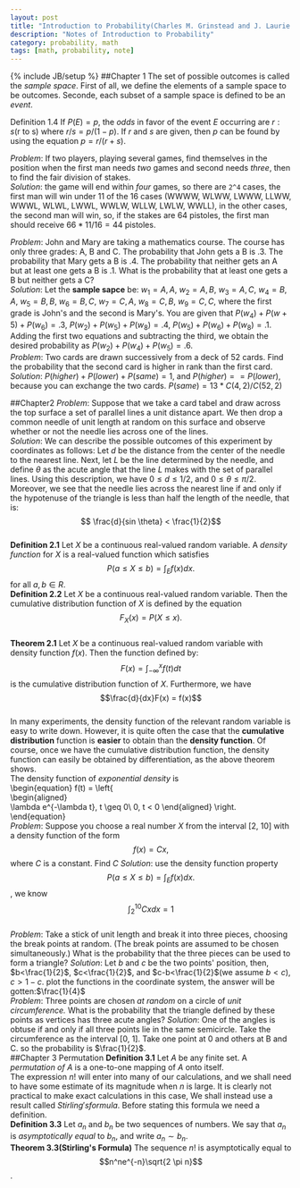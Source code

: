 ```yaml
---
layout: post
title: "Introduction to Probability(Charles M. Grinstead and J. Laurie Snell)"
description: "Notes of Introduction to Probability"  
category: probability, math  
tags: [math, probability, note]
---
```

{% include JB/setup %}
##Chapter 1
The set of possible outcomes is called the *sample space*. First of all, we define the elements of a sample space to be outcomes. Seconde, each subset of a sample space is defined to be an *event*.  

Definition 1.4 If $P(E) = p$, the *odds* in favor of the event $E$ occurring are $r:s$(r to s) where $r/s = p/(1-p)$. If $r$ and $s$ are given, then $p$ can be found by using the equation $p=r/(r+s)$.

*Problem*: If two players, playing several games, find themselves in the position when the first man needs *two* games and second needs *three*, then to find the fair division of stakes.  
*Solution*: the game will end within *four* games, so there are `2^4` cases, the first man will win under 11 of the 16 cases (WWWW, WLWW, LWWW, LLWW, WWWL, WLWL, LWWL, WWLW, WLLW, LWLW, WWLL), in the other cases, the second man will win, so, if the stakes are 64 pistoles, the first man should receive $66 \ast 11/16 = 44$ pistoles.  

*Problem*: John and Mary are taking a mathematics course. The course has only three grades: A, B and C. The probability that John gets a B is .3. The probability that Mary gets a B is .4. The probability that neither gets an A but at least one gets a B is .1. What is the probability that at least one gets a B but neither gets a C?  
*Solution*: Let the **sample sapce** be: $w_1 = {A, A}$, $w_2 = {A, B}$, $w_3 = {A, C}$, $w_4={B,A}$, $w_5={B,B}$, $w_6={B,C}$, $w_7={C,A}$, $w_8={C,B}$, $w_9={C,C}$, where the first grade is John's and the second is Mary's. You are given that $P(w_4)+P(w+5)+P(w_6)=.3$, $P(w_2)+P(w_5)+P(w_8)=.4$, $P(w_5)+P(w_6)+P(w_8)=.1$. Adding the first two equations and subtracting the third, we obtain the desired probability as $P(w_2)+P(w_4)+P(w_5)=.6$.  
*Problem*: Two cards are drawn successively from a deck of 52 cards. Find the probability that the second card is higher in rank than the first card.  
*Solution*: $P(higher)+P(lower)+P(same)=1$, and $P(higher) == P(lower)$, because you can exchange the two cards. $P(same) = 13*C(4,2)/C(52,2)$  

##Chapter2
*Problem*: Suppose that we take a card tabel and draw across the top surface a set of parallel lines a unit distance apart. We then drop a common needle of unit length at random on this surface and observe whether or not the needle lies across one of the lines.  
*Solution*: We can describe the possible outcomes of this experiment by coordinates as follows: Let $d$ be the distance from the center of the needle to the nearest line. Next, let $L$ be the line determined by the needle, and define $\theta$ as the acute angle that the line $L$ makes with the set of parallel lines. Using this description, we have $0 \leq d \leq 1/2$, and $0 \leq \theta \leq \pi/2$. Moreover, we see that the needle lies across the nearest line if and only if the hypotenuse of the triangle is less than half the length of the needle, that is: $$ \frac{d}{sin \theta} < \frac{1}{2}$$  
**Definition 2.1** Let $X$ be a continuous real-valued random variable. A *density function* for $X$ is a real-valued function which satisfies $$ P(a \leq X \leq b) = \int_E f(x) dx.$$ for all $a, b \in R$.  
**Definition 2.2** Let $X$ be a continuous real-valued random variable. Then the cumulative distribution function of $X$ is defined by the equation $$F_X(x) = P(X \leq x).$$  
**Theorem 2.1** Let $X$ be a continuous real-valued random variable with density function $f(x)$. Then the function defined by: $$F(x) = \int_{-\infty}^{x} f(t)dt$$ is the cumulative distribution function of $X$. Furthermore, we have $$\frac{d}{dx}F(x) = f(x)$$   
In many experiments, the density function of the relevant random variable is easy to write down. However, it is quite often the case that the **cumulative distribution** function is **easier** to obtain than the **density function**. Of course, once we have the cumulative distribution function, the density function can easily be obtained by differentiation, as the above theorem shows.  
The density function of *exponential density* is  
\begin{equation}
 f(t) = \left\{  
  \begin{aligned}   
    \lambda e^{-\lambda t},  t \geq 0\\
    0,  t < 0 \end{aligned} 
  \right.
\end{equation}  
*Problem*: Suppose you choose a real number $X$ from the interval [2, 10] with a density function of the form $$ f(x) = Cx,$$ where $C$ is a constant. Find $C$
*Solution*: use the density function property $$ P(a \leq X \leq b) = \int_E f(x) dx.$$, we know $$ \int_{2}^{10} Cx dx = 1 $$  
*Problem*: Take a stick of unit length and break it into three pieces, choosing the break points at random. (The break points are assumed to be chosen simultaneously.) What is the probability that the three pieces can be used to form a triangle?
*Solution*: Let $b$ and $c$ be the two points' position, then, $b<\frac{1}{2}$, $c<\frac{1}{2}$, and $c-b<\frac{1}{2}$(we assume $b<c$), $c>1-c$. plot the functions in the coordinate system, the answer will be gotten:$\frac{1}{4}$  
*Problem*: Three points are chosen *at random* on a circle of *unit circumference.* What is the probability that the triangle defined by these points as vertices has three acute angles?
*Solution*: One of the angles is obtuse if and only if all three points lie in the same semicircle. Take the circumference as the interval [0, 1]. Take one point at 0 and others at B and C. so the probability is $\frac{1}{2}$.  
##Chapter 3 Permutation
**Definition 3.1** Let $A$ be any finite set. A *permutation of A* is a one-to-one mapping of *A* onto itself.  
The expression $n!$ will enter into many of our calculations, and we shall need to have some estimate of its magnitude when $n$ is large. It is clearly not practical to make exact calculations in this case, We shall instead use a result called $Stirling's formula$. Before stating this formula we need a definition.  
**Definition 3.3** Let $a_n$ and $b_n$ be two sequences of numbers. We say that $a_n$ is *asymptotically equal* to $b_n$, and write $a_n \sim b_n$.  
**Theorem 3.3(Stirling's Formula)** The sequence $n!$ is asymptotically equal to $$n^ne^{-n}\sqrt{2 \pi n}$$.